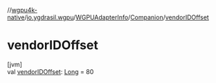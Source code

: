 //[wgpu4k-native](../../../../index.md)/[io.ygdrasil.wgpu](../../index.md)/[WGPUAdapterInfo](../index.md)/[Companion](index.md)/[vendorIDOffset](vendor-i-d-offset.md)

# vendorIDOffset

[jvm]\
val [vendorIDOffset](vendor-i-d-offset.md): [Long](https://kotlinlang.org/api/core/kotlin-stdlib/kotlin/-long/index.html) = 80